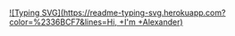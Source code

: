 [![Typing SVG](https://readme-typing-svg.herokuapp.com?color=%2336BCF7&lines=Hi, +I'm +Alexander)](https://git.io/typing-svg)


